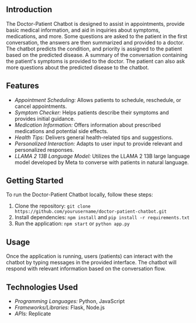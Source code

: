 ## Introduction
The Doctor-Patient Chatbot is designed to assist in appointments, provide basic medical information, and aid in inquiries about symptoms, medications, and more. Some questions are asked to the patient in the first conversation, the answers are then summarized and provided to a doctor. The chatbot predicts the condition, and priority is assigned to the patient based on the predicted disease. A summary of the conversation containing the patient's symptoms is provided to the doctor. The patient can also ask more questions about the predicted disease to the chatbot.

## Features
- *Appointment Scheduling:* Allows patients to schedule, reschedule, or cancel appointments.
- *Symptom Checker:* Helps patients describe their symptoms and provides initial guidance.
- *Medication Information:* Offers information about prescribed medications and potential side effects.
- *Health Tips:* Delivers general health-related tips and suggestions.
- *Personalized Interaction:* Adapts to user input to provide relevant and personalized responses.
- *LLAMA 2 13B Language Model:* Utilizes the LLAMA 2 13B large language model developed by Meta to converse with patients in natural language.

## Getting Started
To run the Doctor-Patient Chatbot locally, follow these steps:
1. Clone the repository: `git clone https://github.com/yourusername/doctor-patient-chatbot.git`
2. Install dependencies: `npm install` and `pip install -r requirements.txt`
3. Run the application: `npm start` or `python app.py`

## Usage
Once the application is running, users (patients) can interact with the chatbot by typing messages in the provided interface. The chatbot will respond with relevant information based on the conversation flow.

## Technologies Used
- *Programming Languages:* Python, JavaScript
- *Frameworks/Libraries:* Flask, Node.js
- *APIs:* Replicate
